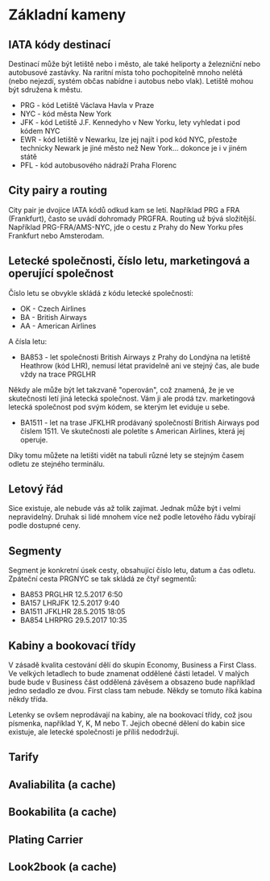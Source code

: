 # Základní kameny

## IATA kódy destinací

Destinací může být letiště nebo i město, ale také heliporty a železniční nebo autobusové zastávky. Na raritní místa toho pochopitelně mnoho nelétá \(nebo nejezdí, systém občas nabídne i autobus nebo vlak\). Letiště mohou být sdružena k městu.

* PRG - kód Letiště Václava Havla v Praze
* NYC - kód města New York
* JFK - kód Letiště J.F. Kennedyho v New Yorku, lety vyhledat i pod kódem NYC
* EWR - kód letiště v Newarku, lze jej najít i pod kód NYC, přestože technicky Newark je jiné město než New York... dokonce je i v jiném státě
* PFL - kód autobusového nádraží Praha Florenc

## City pairy a routing

City pair je dvojice IATA kódů odkud kam se letí. Například PRG a FRA \(Frankfurt\), často se uvádí dohromady PRGFRA. Routing už bývá složitější. Například PRG-FRA/AMS-NYC, jde o cestu z Prahy do New Yorku přes Frankfurt nebo Amsterodam.

## Letecké společnosti, číslo letu, marketingová a operující společnost

Číslo letu se obvykle skládá z kódu letecké společností:

* OK - Czech Airlines
* BA - British Airways
* AA - American Airlines

A čísla letu:

* BA853 - let společnosti British Airways z Prahy do Londýna na letiště Heathrow \(kód LHR\), nemusí létat pravidelně ani ve stejný čas, ale bude vždy na trace PRGLHR

Někdy ale může být let takzvaně "operován", což znamená, že je ve skutečnosti letí jiná letecká společnost. Vám ji ale prodá tzv. marketingová letecká společnost pod svým kódem, se kterým let eviduje u sebe.

* BA1511 - let na trase JFKLHR prodávaný společností British Airways pod číslem 1511. Ve skutečnosti ale poletíte s American Airlines, která jej operuje.

Díky tomu můžete na letišti vidět na tabuli různé lety se stejným časem odletu ze stejného terminálu.

## Letový řád

Sice existuje, ale nebude vás až tolik zajímat. Jednak může být i velmi nepravidelný. Druhak si lidé mnohem více než podle letového řádu vybírají podle dostupné ceny.

## Segmenty

Segment je konkretní úsek cesty, obsahující číslo letu, datum a čas odletu. Zpáteční cesta PRGNYC se tak skládá ze čtyř segmentů:

* BA853 PRGLHR 12.5.2017 6:50
* BA157 LHRJFK 12.5.2017 9:40
* BA1511 JFKLHR 28.5.2015 18:05
* BA854 LHRPRG 29.5.2017 10:35

## Kabiny a bookovací třídy

V zásadě kvalita cestování dělí do skupin Economy, Business a First Class. Ve velkých letadlech to bude znamenat oddělené části letadel. V malých bude bude v Business část oddělená závěsem a obsazeno bude například jedno sedadlo ze dvou. First class tam nebude. Někdy se tomuto říká kabina někdy třída.

Letenky se ovšem neprodávají na kabiny, ale na bookovací třídy, což jsou písmenka, například Y, K, M nebo T. Jejich obecné dělení do kabin sice existuje, ale letecké společnosti je příliš nedodržují.

## Tarify

## Avaliabilita \(a cache\)

## Bookabilita \(a cache\)

## Plating Carrier

## Look2book \(a cache\)



